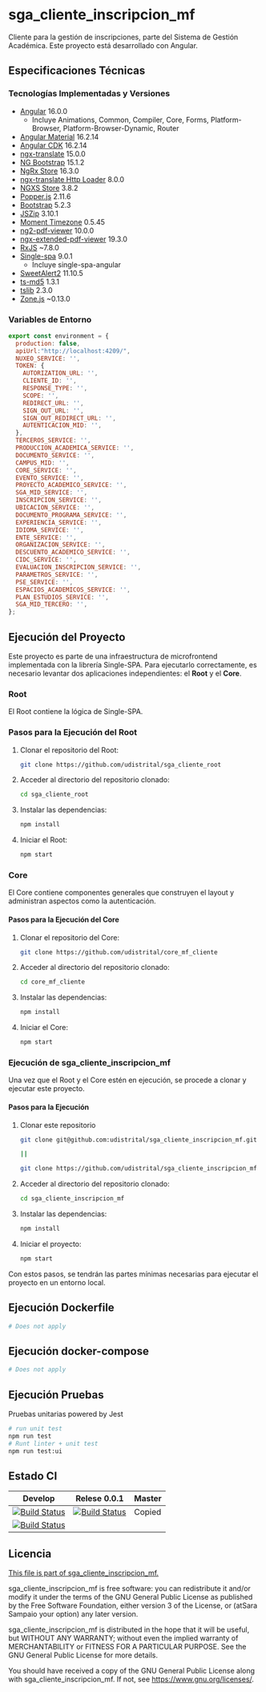 # sga_cliente_inscripcion_mf

Cliente para la gestión de inscripciones, parte del Sistema de Gestión Académica. Este proyecto está desarrollado con Angular.

## Especificaciones Técnicas

### Tecnologías Implementadas y Versiones

- [Angular](https://angular.io/docs) 16.0.0
  - Incluye Animations, Common, Compiler, Core, Forms, Platform-Browser, Platform-Browser-Dynamic, Router
- [Angular Material](https://material.angular.io/) 16.2.14
- [Angular CDK](https://material.angular.io/cdk/categories) 16.2.14
- [ngx-translate](http://www.ngx-translate.com/) 15.0.0
- [NG Bootstrap](https://ng-bootstrap.github.io/#/home) 15.1.2
- [NgRx Store](https://ngrx.io/docs) 16.3.0
- [ngx-translate Http Loader](https://github.com/ngx-translate/http-loader) 8.0.0
- [NGXS Store](https://www.ngxs.io/) 3.8.2
- [Popper.js](https://popper.js.org/docs/v2/) 2.11.6
- [Bootstrap](https://getbootstrap.com/) 5.2.3
- [JSZip](https://stuk.github.io/jszip/) 3.10.1
- [Moment Timezone](https://momentjs.com/timezone/docs/) 0.5.45
- [ng2-pdf-viewer](https://vadimdez.github.io/ng2-pdf-viewer/) 10.0.0
- [ngx-extended-pdf-viewer](https://www.npmjs.com/package/ngx-extended-pdf-viewer) 19.3.0
- [RxJS](https://rxjs.dev/guide/overview) ~7.8.0
- [Single-spa](https://single-spa.js.org/) 9.0.1
  - Incluye single-spa-angular
- [SweetAlert2](https://sweetalert2.github.io/) 11.10.5
- [ts-md5](https://github.com/cotag/ts-md5) 1.3.1
- [tslib](https://github.com/Microsoft/tslib) 2.3.0
- [Zone.js](https://github.com/angular/angular/tree/master/packages/zone.js) ~0.13.0


### Variables de Entorno

```javascript
export const environment = {
  production: false,
  apiUrl:"http://localhost:4209/",
  NUXEO_SERVICE: '',
  TOKEN: {
    AUTORIZATION_URL: '',
    CLIENTE_ID: '',
    RESPONSE_TYPE: '',
    SCOPE: '',
    REDIRECT_URL: '',
    SIGN_OUT_URL: '',
    SIGN_OUT_REDIRECT_URL: '',
    AUTENTICACION_MID: '',
  },
  TERCEROS_SERVICE: '',
  PRODUCCION_ACADEMICA_SERVICE: '',
  DOCUMENTO_SERVICE: '',
  CAMPUS_MID: '',
  CORE_SERVICE: '',
  EVENTO_SERVICE: '',
  PROYECTO_ACADEMICO_SERVICE: '',
  SGA_MID_SERVICE: '',
  INSCRIPCION_SERVICE: '',
  UBICACION_SERVICE: '',
  DOCUMENTO_PROGRAMA_SERVICE: '',
  EXPERIENCIA_SERVICE: '',
  IDIOMA_SERVICE: '',
  ENTE_SERVICE: '',
  ORGANIZACION_SERVICE: '',
  DESCUENTO_ACADEMICO_SERVICE: '',
  CIDC_SERVICE: '',
  EVALUACION_INSCRIPCION_SERVICE: '',
  PARAMETROS_SERVICE: '',
  PSE_SERVICE: '',
  ESPACIOS_ACADEMICOS_SERVICE: '',
  PLAN_ESTUDIOS_SERVICE: '',
  SGA_MID_TERCERO: '',
};
```
## Ejecución del Proyecto

Este proyecto es parte de una infraestructura de microfrontend implementada con la librería Single-SPA. Para ejecutarlo correctamente, es necesario levantar dos aplicaciones independientes: el **Root** y el **Core**.

### Root

El Root contiene la lógica de Single-SPA.

### Pasos para la Ejecución del Root

1. Clonar el repositorio del Root: 

    ```bash
    git clone https://github.com/udistrital/sga_cliente_root
    ```

2. Acceder al directorio del repositorio clonado:

    ```bash
    cd sga_cliente_root
    ```

3. Instalar las dependencias:

    ```bash
    npm install
    ```

4. Iniciar el Root:
    ```bash
    npm start
    ```


### Core

El Core contiene componentes generales que construyen el layout y administran aspectos como la autenticación.

#### Pasos para la Ejecución del Core

1. Clonar el repositorio del Core:

    ```bash
    git clone https://github.com/udistrital/core_mf_cliente
    ```

2. Acceder al directorio del repositorio clonado:

    ```bash
    cd core_mf_cliente
    ```

3. Instalar las dependencias:

    ```bash
    npm install
    ```

4. Iniciar el Core:

    ```bash
    npm start
    ```

### Ejecución de sga_cliente_inscripcion_mf

Una vez que el Root y el Core estén en ejecución, se procede a clonar y ejecutar este proyecto.

#### Pasos para la Ejecución

1. Clonar este repositorio

    ```bash
    git clone git@github.com:udistrital/sga_cliente_inscripcion_mf.git

    ||

    git clone https://github.com/udistrital/sga_cliente_inscripcion_mf
    ```

2. Acceder al directorio del repositorio clonado:

    ```bash
    cd sga_cliente_inscripcion_mf
    ```

3. Instalar las dependencias:

    ```bash
    npm install
    ```

4. Iniciar el proyecto:

    ```bash
    npm start
    ```


Con estos pasos, se tendrán las partes mínimas necesarias para ejecutar el proyecto en un entorno local.


## Ejecución Dockerfile
```bash
# Does not apply
```
## Ejecución docker-compose
```bash
# Does not apply
```
## Ejecución Pruebas

Pruebas unitarias powered by Jest
```bash
# run unit test
npm run test
# Runt linter + unit test
npm run test:ui
```

## Estado CI

| Develop | Relese 0.0.1 | Master |
| -- | -- | -- |
| [![Build Status](https://hubci.portaloas.udistrital.edu.co/api/badges/udistrital/sga_cliente_inscripcion_mf/status.svg?ref=refs/heads/develop)](https://hubci.portaloas.udistrital.edu.co/udistrital/sga_cliente_inscripcion_mf) | [![Build Status](https://hubci.portaloas.udistrital.edu.co/api/badges/udistrital/sga_cliente_inscripcion_mf/status.svg?ref=refs/heads/release/0.0.1)](https://hubci.portaloas.udistrital.edu.co/udistrital/sga_cliente_inscripcion_mf) | Copied
[![Build Status](https://hubci.portaloas.udistrital.edu.co/api/badges/udistrital/sga_cliente_inscripcion_mf/status.svg)](https://hubci.portaloas.udistrital.edu.co/udistrital/sga_cliente_inscripcion_mf) |

## Licencia

[This file is part of sga_cliente_inscripcion_mf.](LICENSE)

sga_cliente_inscripcion_mf is free software: you can redistribute it and/or modify it under the terms of the GNU General Public License as published by the Free Software Foundation, either version 3 of the License, or (atSara Sampaio your option) any later version.

sga_cliente_inscripcion_mf is distributed in the hope that it will be useful, but WITHOUT ANY WARRANTY; without even the implied warranty of MERCHANTABILITY or FITNESS FOR A PARTICULAR PURPOSE. See the GNU General Public License for more details.

You should have received a copy of the GNU General Public License along with sga_cliente_inscripcion_mf. If not, see https://www.gnu.org/licenses/.